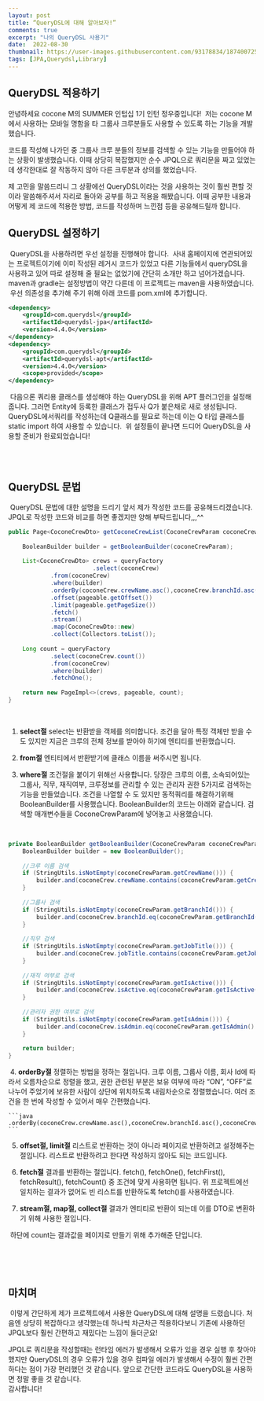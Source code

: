 ```yaml
---
layout: post
title: “QueryDSL에 대해 알아보자!”
comments: true
excerpt: "나의 QueryDSL 사용기"
date:  2022-08-30
thumbnail: https://user-images.githubusercontent.com/93178834/187400725-6f63ee2e-c08b-45b1-a2bf-dbd47a80490b.png
tags: [JPA,Querydsl,Library]
---
```


## QueryDSL 적용하기

안녕하세요 cocone M의 SUMMER 인텁십 1기 인턴 정우중입니다!
​
저는 cocone M에서 사용하는 모바일 명함을 타 그룹사 크루분들도 사용할 수 있도록 하는 기능을 개발했습니다.

코드를 작성해 나가던 중 그룹사 크루 분들의 정보를 검색할 수 있는 기능을 만들어야 하는 상황이 발생했습니다. 이때 상당히 복잡했지만 순수 JPQL으로 쿼리문을 짜고 있었는데 생각한대로 잘 작동하지 않아 다른 크루분과 상의를 했었습니다. 

제 고민을 말씀드리니 그 상황에선 QueryDSL이라는 것을 사용하는 것이 훨씬 편할 것이라 말씀해주셔서 자리로 돌아와 공부를 하고 적용을 해봤습니다. 이때 공부한 내용과 어떻게 제 코드에 적용한 방법, 코드를 작성하며 느낀점 등을 공유해드릴까 합니다.
​
<br/>

## QueryDSL 설정하기
​
QueryDSL을 사용하려면 우선 설정을 진행해야 합니다. 
​
사내 홈페이지에 연관되어있는 프로젝트이기에 이미 작성된 레거시 코드가 있었고 다른 기능들에서 queryDSL을 사용하고 있어 따로 설정해 줄 필요는 없었기에 간단히 소개만 하고 넘어가겠습니다. maven과 gradle는 설정방법이 약간 다른데 이 프로젝트는 maven을 사용하였습니다.
​
우선 의존성을 추가해 주기 위해 아래 코드를 pom.xml에 추가합니다. 
​
```xml
<dependency>
    <groupId>com.querydsl</groupId>
    <artifactId>querydsl-jpa</artifactId>
    <version>4.4.0</version>
</dependency>
<dependency>
    <groupId>com.querydsl</groupId>
    <artifactId>querydsl-apt</artifactId>
    <version>4.4.0</version>
    <scope>provided</scope>
</dependency>
```
​
다음으론 쿼리용 클래스를 생성해야 하는 QueryDSL을 위해 APT 플러그인을 설정해 줍니다. 그러면 Entity에 등록한 클래스가 접두사 Q가 붙은채로 새로 생성됩니다. QueryDSL에서쿼리를 작성하는데  Q클래스를 필요로 하는데 이는 Q 타입 클래스를 static import 하여 사용할 수 있습니다. 
​
위 설정들이 끝나면 드디어 QueryDSL을 사용할 준비가 완료되었습니다!

<br/>
​

## QueryDSL 문법
​
QueryDSL 문법에 대한 설명을 드리기 앞서 제가 작성한 코드를 공유해드리겠습니다. JPQL로 작성한 코드와 비교를 하면 좋겠지만 양해 부탁드립니다,,,^^
​
```java
public Page<CoconeCrewDto> getCoconeCrewList(CoconeCrewParam coconeCrewParam, Pageable pageable) {
​
    BooleanBuilder builder = getBooleanBuilder(coconeCrewParam);
​
    List<CoconeCrewDto> crews = queryFactory
						.select(coconeCrew)
            .from(coconeCrew)
            .where(builder)
            .orderBy(coconeCrew.crewName.asc(),coconeCrew.branchId.asc(),coconeCrew.coconeId.asc(),coconeCrew.jobTitle.asc(),coconeCrew.isActive.desc(),coconeCrew.isAdmin.desc())
            .offset(pageable.getOffset())
            .limit(pageable.getPageSize())
            .fetch()
            .stream()
            .map(CoconeCrewDto::new)
            .collect(Collectors.toList());
​
    Long count = queryFactory
            .select(coconeCrew.count())
            .from(coconeCrew)
            .where(builder)
            .fetchOne();
​
    return new PageImpl<>(crews, pageable, count);
}
```
​

1. **select절**
    select는 반환받을 객체를 의미합니다. 조건을 달아 특정 객체만 받을 수도 있지만 지금은 크루의 전체 정보를 받아야 하기에 엔티티를 반환했습니다.
    
2. **from절**
    엔티티에서 반환받기에 클래스 이름을 써주시면 됩니다. 
    
3. **where절**
    조건절을 붙이기 위해선 사용합니다.  당장은 크루의 이름, 소속되어있는 그룹사, 직무, 재직여부, 크루정보를 관리할 수 있는 관리자 권한 5가지로 검색하는 기능을 만들었습니다. 조건을 나열할 수 도 있지만 동적쿼리를 해결하기위해 BooleanBuilder를 사용했습니다. BooleanBuilder의 코드는 아래와 같습니다. 검색할 매개변수들을 CoconeCrewParam에 넣어놓고 사용했습니다.
    
​
```java
private BooleanBuilder getBooleanBuilder(CoconeCrewParam coconeCrewParam) {
    BooleanBuilder builder = new BooleanBuilder();
​
    //크루 이름 검색
    if (StringUtils.isNotEmpty(coconeCrewParam.getCrewName())) {
        builder.and(coconeCrew.crewName.contains(coconeCrewParam.getCrewName()));
    }
​
    //그룹사 검색
    if (StringUtils.isNotEmpty(coconeCrewParam.getBranchId())) {
        builder.and(coconeCrew.branchId.eq(coconeCrewParam.getBranchId()));
    }
​
    //직무 검색
    if (StringUtils.isNotEmpty(coconeCrewParam.getJobTitle())) {
        builder.and(coconeCrew.jobTitle.contains(coconeCrewParam.getJobTitle()));
    }
​
    //재직 여부로 검색
    if (StringUtils.isNotEmpty(coconeCrewParam.getIsActive())) {
        builder.and(coconeCrew.isActive.eq(coconeCrewParam.getIsActive().equalsIgnoreCase("on")));
    }
​
    //관리자 권한 여부로 검색
    if (StringUtils.isNotEmpty(coconeCrewParam.getIsAdmin())) {
        builder.and(coconeCrew.isAdmin.eq(coconeCrewParam.getIsAdmin().equalsIgnoreCase("on")));
    }
​
    return builder;
}
```
​
4. **orderBy절**
    정렬하는 방법을 정하는 절입니다. 크루 이름, 그룹사 이름, 회사 Id에 따라서 오름차순으로 정렬을 했고, 권한 관련된 부분은 보유 여부에 따라 “ON”, “OFF”로 나누어 주었기에 보유한 사람이 상단에 위치하도록 내림차순으로 정렬했습니다. 여러 조건을 한 번에 작성할 수 있어서 매우 간편했습니다.
    
    ```java
    .orderBy(coconeCrew.crewName.asc(),coconeCrew.branchId.asc(),coconeCrew.coconeId.asc(),coconeCrew.jobTitle.asc(),coconeCrew.isActive.desc(),coconeCrew.isAdmin.desc())
    ```
    
5. **offset절, limit절**
    리스트로 반환하는 것이 아니라 페이지로 반환하려고 설정해주는 절입니다. 리스트로 반환하려고 한다면 작성하지 않아도 되는 코드입니다.
    
6. **fetch절**
    결과를 반환하는 절입니다. fetch(), fetchOne(), fetchFirst(), fetchResult(), fetchCount() 중 조건에 맞게 사용하면 됩니다. 위 프로젝트에선 일치하는 결과가 없어도 빈 리스트를 반환하도록 fetch()를 사용하였습니다.
    
7. **stream절, map절, collect절**
    결과가 엔티티로 반환이 되는데 이를 DTO로 변환하기 위해 사용한 절입니다.
    
​
하단에 count는 결과값을 페이지로 만들기 위해 추가해준 단입니다.

<br/>

​
## 마치며
​
이렇게 간단하게 제가 프로젝트에서 사용한 QueryDSL에 대해 설명을 드렸습니다. 
처음엔 상당히 복잡하다고 생각했는데 하나씩 차근차근 적용하다보니 기존에 사용하던 JPQL보다 훨씬 간편하고 재밌다는 느낌이 들더군요! 

JPQL로 쿼리문을 작성할때는 런타임 에러가 발생해서 오류가 있을 경우 실행 후 찾아야 했지만 QueryDSL의 경우 오류가 있을 경우 컴파일 에러가 발생해서 수정이 훨씬 간편하다는 점이 가장 편리했던 것 같습니다. 
앞으로 간단한 코드라도 QueryDSL을 사용하면 정말 좋을 것 같습니다. <br/> 감사합니다!